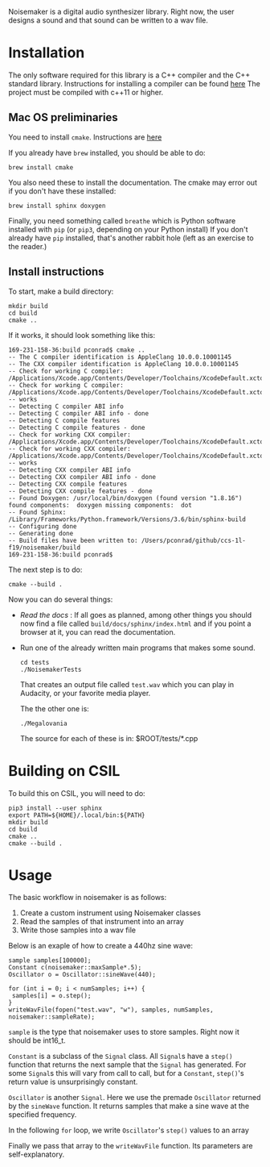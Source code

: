 Noisemaker is a digital audio synthesizer library. Right now, the user designs a sound and that sound can be written to a wav file.

# Installation

The only software required for this library is a C++ compiler and the C++ standard library.
Instructions for installing a compiler can be found [here](https://www.cs.odu.edu/~zeil/cs250PreTest/latest/Public/installingACompiler)
The project must be compiled with c++11 or higher.

## Mac OS preliminaries

You need to install `cmake`.  Instructions are [here](http://macappstore.org/cmake/)

If you already have `brew` installed, you should be able to do:

```
brew install cmake
```

You also need these to install the documentation.   The cmake may error out if you don't have these installed:

```
brew install sphinx doxygen 
```

Finally, you need something called `breathe` which is Python software installed
with `pip` (or `pip3`, depending on your Python install) If you don't already have `pip` installed, that's another rabbit hole (left as an exercise
to the reader.)


## Install instructions

To start, make a build directory:

```
mkdir build
cd build
cmake ..
```

If it works, it should look something like this:

```
169-231-158-36:build pconrad$ cmake ..
-- The C compiler identification is AppleClang 10.0.0.10001145
-- The CXX compiler identification is AppleClang 10.0.0.10001145
-- Check for working C compiler: /Applications/Xcode.app/Contents/Developer/Toolchains/XcodeDefault.xctoolchain/usr/bin/cc
-- Check for working C compiler: /Applications/Xcode.app/Contents/Developer/Toolchains/XcodeDefault.xctoolchain/usr/bin/cc -- works
-- Detecting C compiler ABI info
-- Detecting C compiler ABI info - done
-- Detecting C compile features
-- Detecting C compile features - done
-- Check for working CXX compiler: /Applications/Xcode.app/Contents/Developer/Toolchains/XcodeDefault.xctoolchain/usr/bin/c++
-- Check for working CXX compiler: /Applications/Xcode.app/Contents/Developer/Toolchains/XcodeDefault.xctoolchain/usr/bin/c++ -- works
-- Detecting CXX compiler ABI info
-- Detecting CXX compiler ABI info - done
-- Detecting CXX compile features
-- Detecting CXX compile features - done
-- Found Doxygen: /usr/local/bin/doxygen (found version "1.8.16") found components:  doxygen missing components:  dot
-- Found Sphinx: /Library/Frameworks/Python.framework/Versions/3.6/bin/sphinx-build  
-- Configuring done
-- Generating done
-- Build files have been written to: /Users/pconrad/github/ccs-1l-f19/noisemaker/build
169-231-158-36:build pconrad$ 
```

The next step is to do:

```
cmake --build .
```

Now you can do several things:

* *Read the docs* : If all goes as planned, among other things you 
  should now find
  a file called `build/docs/sphinx/index.html` and if you point a browser
  at it, you can read the documentation.
* Run one of the already written main programs that makes some sound.
  ```
  cd tests
  ./NoisemakerTests
  ```

  That creates an output file called `test.wav` which you can play
  in Audacity, or your favorite media player.

  The the other one is:

  ```
  ./Megalovania
  ```

  The source for each of these is in: $ROOT/tests/*.cpp
  
# Building on CSIL

To build this on CSIL, you will need to do:

```
pip3 install --user sphinx
export PATH=${HOME}/.local/bin:${PATH}
mkdir build
cd build
cmake ..
cmake --build .
```


# Usage

The basic workflow in noisemaker is as follows:
1. Create a custom instrument using Noisemaker classes
2. Read the samples of that instrument into an array
3. Write those samples into a wav file

Below is an exaple of how to create a 440hz sine wave:

    sample samples[100000];
    Constant c(noisemaker::maxSample*.5);
    Oscillator o = Oscillator::sineWave(440);
    
    for (int i = 0; i < numSamples; i++) {
     samples[i] = o.step();
    }
    writeWavFile(fopen("test.wav", "w"), samples, numSamples, noisemaker::sampleRate);

`sample` is the type that noisemaker uses to store samples. Right now it should be int16_t.

`Constant` is a subclass of the `Signal` class. All `Signal`s have a `step()` function that returns the next sample that the 
`Signal` has generated. For some `Signal`s this will vary from call to call, but for a `Constant`, `step()`'s return value
is unsurprisingly constant.

`Oscillator` is another `Signal`. Here we use the premade `Oscillator` returned by the `sineWave` function.
It returns samples that make a sine wave at the specified frequency.

In the following `for` loop, we write `Oscillator`'s `step()` values to an array

Finally we pass that array to the `writeWavFile` function. Its parameters are self-explanatory.

